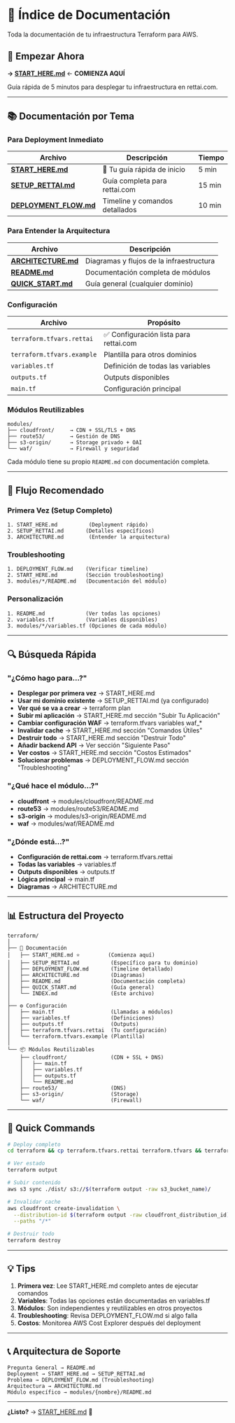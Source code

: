 # 📖 Índice de Documentación

Toda la documentación de tu infraestructura Terraform para AWS.

## 🚀 Empezar Ahora

**→ [START_HERE.md](START_HERE.md)** ← **COMIENZA AQUÍ**

Guía rápida de 5 minutos para desplegar tu infraestructura en rettai.com.

---

## 📚 Documentación por Tema

### Para Deployment Inmediato

| Archivo | Descripción | Tiempo |
|---------|-------------|--------|
| **[START_HERE.md](START_HERE.md)** | 🎯 Tu guía rápida de inicio | 5 min |
| **[SETUP_RETTAI.md](SETUP_RETTAI.md)** | Guía completa para rettai.com | 15 min |
| **[DEPLOYMENT_FLOW.md](DEPLOYMENT_FLOW.md)** | Timeline y comandos detallados | 10 min |

### Para Entender la Arquitectura

| Archivo | Descripción |
|---------|-------------|
| **[ARCHITECTURE.md](ARCHITECTURE.md)** | Diagramas y flujos de la infraestructura |
| **[README.md](README.md)** | Documentación completa de módulos |
| **[QUICK_START.md](QUICK_START.md)** | Guía general (cualquier dominio) |

### Configuración

| Archivo | Propósito |
|---------|-----------|
| `terraform.tfvars.rettai` | ✅ Configuración lista para rettai.com |
| `terraform.tfvars.example` | Plantilla para otros dominios |
| `variables.tf` | Definición de todas las variables |
| `outputs.tf` | Outputs disponibles |
| `main.tf` | Configuración principal |

### Módulos Reutilizables

```
modules/
├── cloudfront/     → CDN + SSL/TLS + DNS
├── route53/        → Gestión de DNS
├── s3-origin/      → Storage privado + OAI
└── waf/            → Firewall y seguridad
```

Cada módulo tiene su propio `README.md` con documentación completa.

---

## 🎯 Flujo Recomendado

### Primera Vez (Setup Completo)

```
1. START_HERE.md          (Deployment rápido)
2. SETUP_RETTAI.md       (Detalles específicos)
3. ARCHITECTURE.md        (Entender la arquitectura)
```

### Troubleshooting

```
1. DEPLOYMENT_FLOW.md    (Verificar timeline)
2. START_HERE.md         (Sección troubleshooting)
3. modules/*/README.md   (Documentación del módulo)
```

### Personalización

```
1. README.md             (Ver todas las opciones)
2. variables.tf          (Variables disponibles)
3. modules/*/variables.tf (Opciones de cada módulo)
```

---

## 🔍 Búsqueda Rápida

### "¿Cómo hago para...?"

- **Desplegar por primera vez** → START_HERE.md
- **Usar mi dominio existente** → SETUP_RETTAI.md (ya configurado)
- **Ver qué se va a crear** → terraform plan
- **Subir mi aplicación** → START_HERE.md sección "Subir Tu Aplicación"
- **Cambiar configuración WAF** → terraform.tfvars variables waf_*
- **Invalidar cache** → START_HERE.md sección "Comandos Útiles"
- **Destruir todo** → START_HERE.md sección "Destruir Todo"
- **Añadir backend API** → Ver sección "Siguiente Paso"
- **Ver costos** → START_HERE.md sección "Costos Estimados"
- **Solucionar problemas** → DEPLOYMENT_FLOW.md sección "Troubleshooting"

### "¿Qué hace el módulo...?"

- **cloudfront** → modules/cloudfront/README.md
- **route53** → modules/route53/README.md
- **s3-origin** → modules/s3-origin/README.md
- **waf** → modules/waf/README.md

### "¿Dónde está...?"

- **Configuración de rettai.com** → terraform.tfvars.rettai
- **Todas las variables** → variables.tf
- **Outputs disponibles** → outputs.tf
- **Lógica principal** → main.tf
- **Diagramas** → ARCHITECTURE.md

---

## 📊 Estructura del Proyecto

```
terraform/
│
├── 📄 Documentación
│   ├── START_HERE.md ⭐         (Comienza aquí)
│   ├── SETUP_RETTAI.md          (Específico para tu dominio)
│   ├── DEPLOYMENT_FLOW.md       (Timeline detallado)
│   ├── ARCHITECTURE.md          (Diagramas)
│   ├── README.md                (Documentación completa)
│   ├── QUICK_START.md           (Guía general)
│   └── INDEX.md                 (Este archivo)
│
├── ⚙️ Configuración
│   ├── main.tf                  (Llamadas a módulos)
│   ├── variables.tf             (Definiciones)
│   ├── outputs.tf               (Outputs)
│   ├── terraform.tfvars.rettai  (Tu configuración)
│   └── terraform.tfvars.example (Plantilla)
│
└── 📦 Módulos Reutilizables
    ├── cloudfront/              (CDN + SSL + DNS)
    │   ├── main.tf
    │   ├── variables.tf
    │   ├── outputs.tf
    │   └── README.md
    ├── route53/                 (DNS)
    ├── s3-origin/               (Storage)
    └── waf/                     (Firewall)
```

---

## 🚀 Quick Commands

```bash
# Deploy completo
cd terraform && cp terraform.tfvars.rettai terraform.tfvars && terraform init && terraform apply

# Ver estado
terraform output

# Subir contenido
aws s3 sync ./dist/ s3://$(terraform output -raw s3_bucket_name)/

# Invalidar cache
aws cloudfront create-invalidation \
  --distribution-id $(terraform output -raw cloudfront_distribution_id) \
  --paths "/*"

# Destruir todo
terraform destroy
```

---

## 💡 Tips

1. **Primera vez**: Lee START_HERE.md completo antes de ejecutar comandos
2. **Variables**: Todas las opciones están documentadas en variables.tf
3. **Módulos**: Son independientes y reutilizables en otros proyectos
4. **Troubleshooting**: Revisa DEPLOYMENT_FLOW.md si algo falla
5. **Costos**: Monitorea AWS Cost Explorer después del deployment

---

## 📞 Arquitectura de Soporte

```
Pregunta General → README.md
Deployment → START_HERE.md → SETUP_RETTAI.md
Problema → DEPLOYMENT_FLOW.md (Troubleshooting)
Arquitectura → ARCHITECTURE.md
Módulo específico → modules/{nombre}/README.md
```

---

**¿Listo?** → [START_HERE.md](START_HERE.md) 🚀
